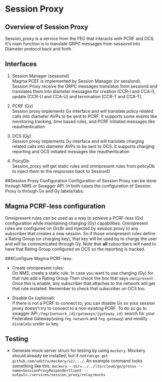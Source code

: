 # Session Proxy 

## Overview of Session Proxy
Session_proxy is a service from the FEG that interacts with PCRF and OCS. It's main function is to 
translate GRPC messages from sessiond into Diameter protocol back and forth.

## Interfaces
1. Session Manager (sessiond)<br>
Magma PCEF is implemented by Session Manager (or sessiond). Session Proxy receive the GRPC messages
translates from sessiond and translates them into diameter messages for creation (CCR-I and CCA-I), 
update (CCR-U and CCA-U) and termination (CCR-T and CCA-T). 

2. PCRF (Gx)<br>
Session proxy implements Gx interface and will translate policy related calls into diameter AVPs to 
be sent to PCRF. It supports some events like monitoring tracking, time based rules, 
and PCRF initiated messages like reauthentication

3. OCS (Gy)<br>
Session proxy implements Gy interface and will translate charging related calls into diameter AVPs to 
be sent to OCS. It supports charging reporting and OCS initiated messages like reauthentication
   
4. PoicyDb<br>
Session_proxy will get static rules and omnipresent rules from policyDb to inject
them to the responses back to SessionD


##Session Proxy Configuration
Configuration of Session Proxy can be done through NMS or Swagger API. In both 
cases the configuration of Session Proxy is through Gx and Gy labels/tabs.


## Magma PCRF-less configuration
Omnipresent rules can be used as a way to achieve a PCRF-less (Gx) configuration while
maintaining charging (Gy) capabilities. Omnipresent rules are configured on Orc8r and injected
by session proxy to any subscriber that creates a new session. So if those omnipresent rules define a
Rating Group (or charging key), that key will be used by to charge the user and will
be communicated through Gy. Note that **all** subscribers will need to have that Rating Group 
configured on OCS so the reporting is tracked.

###Configure  Magma PCRF-less:
- Create omnipresent rules:<br> 
On NMS, create a static rule. In case you want to use charging (Gy) for that rule add a Rating Group 
Then check the box that says `omnipresent`. Once this is enable, any subscriber that attaches to the 
network will get that rule installed. Remember to check that subscriber on OCS too.

- Disable Gx (optional): <br>
If there is not a PCRF to connect to, you can disable Gx so your session proxy doesn't try to connect to a 
non-existing PCRF. To do so go to swagger API `/feg/{network_id}/gateways/{gateway_id}` 
search for your Federated Gateway(using `feg network` and `feg gateway`) and modify `disableGx` under `Gx` key.

## Testing
- Generate mock server struct for testing by using `mockery`. Mockery should already be installed, 
  but if not run `go get github.com/vektra/mockery/v2/.../`. 
  An example command looks something like this:
  `mockery --dir=../../lte/cloud/go/protos --name=SessionProxyResponderClient --output=./services/session_proxy/relay/mocks`